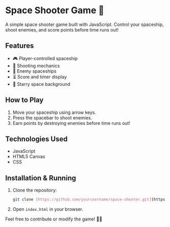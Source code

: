 # Space Shooter Game 🚀  

A simple space shooter game built with JavaScript. Control your spaceship, shoot enemies, and score points before time runs out!  

## Features  
- 🎮 Player-controlled spaceship  
- 🔫 Shooting mechanics  
- 👾 Enemy spaceships  
- ⏳ Score and timer display  
- 🌌 Starry space background  

## How to Play  
1. Move your spaceship using arrow keys.  
2. Press the spacebar to shoot enemies.  
3. Earn points by destroying enemies before time runs out!  

## Technologies Used  
- JavaScript  
- HTML5 Canvas  
- CSS  

## Installation & Running  
1. Clone the repository:
   ```bash
   git clone [https://github.com/yourusername/space-shooter.git](https://github.com/Melazhari1/spacefire.git)
   ```
2. Open `index.html` in your browser.  

Feel free to contribute or modify the game! 🚀💥  
